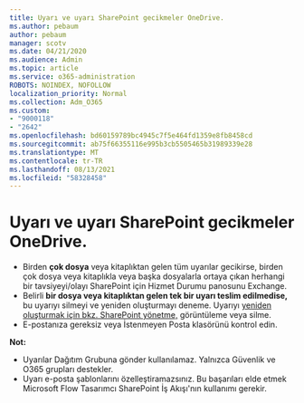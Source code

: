 ```yaml
---
title: Uyarı ve uyarı SharePoint gecikmeler OneDrive.
ms.author: pebaum
author: pebaum
manager: scotv
ms.date: 04/21/2020
ms.audience: Admin
ms.topic: article
ms.service: o365-administration
ROBOTS: NOINDEX, NOFOLLOW
localization_priority: Normal
ms.collection: Adm_O365
ms.custom:
- "9000118"
- "2642"
ms.openlocfilehash: bd60159789bc4945c7f5e464fd1359e8fb8458cd
ms.sourcegitcommit: ab75f66355116e995b3cb5505465b31989339e28
ms.translationtype: MT
ms.contentlocale: tr-TR
ms.lasthandoff: 08/13/2021
ms.locfileid: "58328458"
---
```

# <a name="delays-in-receiving-sharepoint-and-onedrive-alerts"></a>Uyarı ve uyarı SharePoint gecikmeler OneDrive.

- Birden **çok dosya** veya kitaplıktan gelen tüm [](https://portal.office.com/adminportal/home?ref=/servicehealth) uyarılar gecikirse, birden çok dosya veya kitaplıkla veya başka dosyalarla ortaya çıkan herhangi bir tavsiyeyi/olayı SharePoint için Hizmet Durumu panosunu Exchange.
- Belirli **bir dosya veya kitaplıktan gelen tek bir uyarı teslim edilmedise,** bu uyarıyı silmeyi ve yeniden oluşturmayı deneme. Uyarıyı [yeniden oluşturmak için bkz. SharePoint yönetme,](https://support.microsoft.com/office/99dfb19c-9a90-4a8c-aba1-aa8c8afb0de2) görüntüleme veya silme.
- E-postanıza gereksiz veya İstenmeyen Posta klasörünü kontrol edin.

**Not:**
- Uyarılar Dağıtım Grubuna gönder kullanılamaz. Yalnızca Güvenlik ve O365 grupları destekler.
- Uyarı e-posta şablonlarını özelleştiramazsınız. Bu başarıları elde etmek Microsoft Flow Tasarımcı SharePoint İş Akışı'nın kullanımı gerekir.
